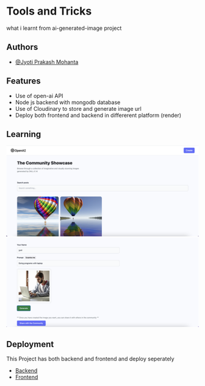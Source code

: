 
# Tools and Tricks

what i learnt from ai-generated-image project


## Authors

- [@Jyoti Prakash Mohanta](https://github.com/jyotiprakash-m)


## Features

- Use of open-ai API
- Node js backend with mongodb database
- Use of Cloudinary to store and generate image url
- Deploy both frontend and backend in differerent platform (render)


## Learning

![Home Page](media/1.png)
![Image Generate Page](media/2.png)
## Deployment

This Project has both backend and frontend and deploy seperately


- [Backend](https://ai-image-generator-backend-nvtp.onrender.com)
- [Frontend](https://ai-image-generator-frontend.onrender.com)
